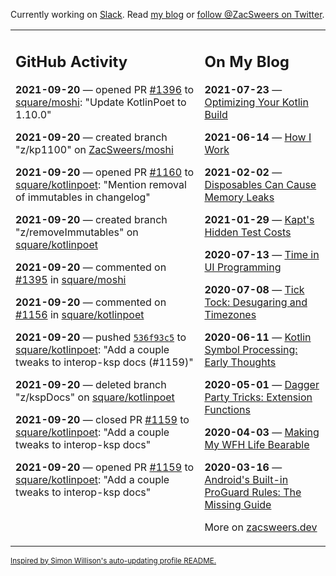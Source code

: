 Currently working on [Slack](https://slack.com/). Read [my blog](https://zacsweers.dev/) or [follow @ZacSweers on Twitter](https://twitter.com/ZacSweers).

<table><tr><td valign="top" width="60%">

## GitHub Activity
<!-- githubActivity starts -->
**2021-09-20** — opened PR [#1396](https://api.github.com/repos/square/moshi/pulls/1396) to [square/moshi](https://api.github.com/repos/square/moshi): "Update KotlinPoet to 1.10.0"

**2021-09-20** — created branch "z/kp1100" on [ZacSweers/moshi](https://api.github.com/repos/ZacSweers/moshi)

**2021-09-20** — opened PR [#1160](https://api.github.com/repos/square/kotlinpoet/pulls/1160) to [square/kotlinpoet](https://api.github.com/repos/square/kotlinpoet): "Mention removal of immutables in changelog"

**2021-09-20** — created branch "z/removeImmutables" on [square/kotlinpoet](https://api.github.com/repos/square/kotlinpoet)

**2021-09-20** — commented on [#1395](https://github.com/square/moshi/issues/1395#issuecomment-923124257) in [square/moshi](https://api.github.com/repos/square/moshi)

**2021-09-20** — commented on [#1156](https://github.com/square/kotlinpoet/issues/1156#issuecomment-923123245) in [square/kotlinpoet](https://api.github.com/repos/square/kotlinpoet)

**2021-09-20** — pushed [`536f93c5`](https://github.com/square/kotlinpoet/commit/536f93c563fad1e0355aedf366d095155fa9ed78) to [square/kotlinpoet](https://api.github.com/repos/square/kotlinpoet): "Add a couple tweaks to interop-ksp docs (#1159)"

**2021-09-20** — deleted branch "z/kspDocs" on [square/kotlinpoet](https://api.github.com/repos/square/kotlinpoet)

**2021-09-20** — closed PR [#1159](https://api.github.com/repos/square/kotlinpoet/pulls/1159) to [square/kotlinpoet](https://api.github.com/repos/square/kotlinpoet): "Add a couple tweaks to interop-ksp docs"

**2021-09-20** — opened PR [#1159](https://api.github.com/repos/square/kotlinpoet/pulls/1159) to [square/kotlinpoet](https://api.github.com/repos/square/kotlinpoet): "Add a couple tweaks to interop-ksp docs"
<!-- githubActivity ends -->
</td><td valign="top" width="40%">

## On My Blog
<!-- blog starts -->
**2021-07-23** — [Optimizing Your Kotlin Build](https://www.zacsweers.dev/optimizing-your-kotlin-build/)

**2021-06-14** — [How I Work](https://www.zacsweers.dev/how-i-work/)

**2021-02-02** — [Disposables Can Cause Memory Leaks](https://www.zacsweers.dev/disposables-can-cause-memory-leaks/)

**2021-01-29** — [Kapt's Hidden Test Costs](https://www.zacsweers.dev/kapts-hidden-test-costs/)

**2020-07-13** — [Time in UI Programming](https://www.zacsweers.dev/time-in-ui/)

**2020-07-08** — [Tick Tock: Desugaring and Timezones](https://www.zacsweers.dev/ticktock-desugaring-timezones/)

**2020-06-11** — [Kotlin Symbol Processing: Early Thoughts](https://www.zacsweers.dev/kotlin-symbol-processor-early-thoughts/)

**2020-05-01** — [Dagger Party Tricks: Extension Functions](https://www.zacsweers.dev/dagger-party-tricks-extension-functions/)

**2020-04-03** — [Making My WFH Life Bearable](https://www.zacsweers.dev/making-wfh-life-bearable/)

**2020-03-16** — [Android's Built-in ProGuard Rules: The Missing Guide](https://www.zacsweers.dev/android-proguard-rules/)
<!-- blog ends -->
More on [zacsweers.dev](https://zacsweers.dev/)
</td></tr></table>

<sub><a href="https://simonwillison.net/2020/Jul/10/self-updating-profile-readme/">Inspired by Simon Willison's auto-updating profile README.</a></sub>